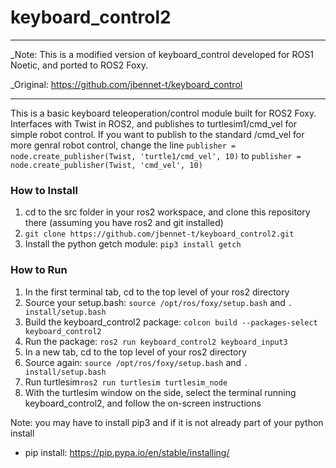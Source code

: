 # keyboard_control2
----------------------------------------------------------------------------------------------------------
_Note: This is a modified version of keyboard_control developed for ROS1 Noetic, and ported to ROS2 Foxy.

_Original: https://github.com/jbennet-t/keyboard_control

----------------------------------------------------------------------------------------------------------


This is a basic keyboard teleoperation/control module built for ROS2 Foxy. Interfaces with Twist in ROS2, and publishes to turtlesim1/cmd_vel for simple robot control. If you want to publish to the standard /cmd_vel for more genral robot control, change the line ```publisher = node.create_publisher(Twist, 'turtle1/cmd_vel', 10)``` to ```publisher = node.create_publisher(Twist, 'cmd_vel', 10)```

### How to Install
1. cd to the src folder in your ros2 workspace, and clone this repository there (assuming you have ros2 and git installed)
2. ```git clone https://github.com/jbennet-t/keyboard_control2.git```
3. Install the python getch module: ```pip3 install getch```

### How to Run
1. In the first terminal tab, cd to the top level of your ros2 directory
2. Source your setup.bash: ```source /opt/ros/foxy/setup.bash``` and ```. install/setup.bash```
3. Build the keyboard_control2 package: ```colcon build --packages-select keyboard_control2```
4. Run the package: ```ros2 run keyboard_control2 keyboard_input3```
5. In a new tab, cd to the top level of your ros2 directory
6. Source again: ```source /opt/ros/foxy/setup.bash``` and ```. install/setup.bash```
7. Run turtlesim```ros2 run turtlesim turtlesim_node```
8. With the turtlesim window on the side, select the terminal running keyboard_control2, and follow the on-screen instructions



Note: you may have to install pip3 and if it is not already part of your python install
* pip install: https://pip.pypa.io/en/stable/installing/
